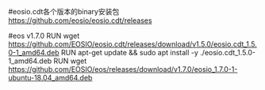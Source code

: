 #eosio.cdt各个版本的binary安装包
https://github.com/eosio/eosio.cdt/releases

#eos v1.7.0
RUN wget https://github.com/EOSIO/eosio.cdt/releases/download/v1.5.0/eosio.cdt_1.5.0-1_amd64.deb
RUN apt-get update && sudo apt install -y ./eosio.cdt_1.5.0-1_amd64.deb
RUN wget https://github.com/EOSIO/eos/releases/download/v1.7.0/eosio_1.7.0-1-ubuntu-18.04_amd64.deb
